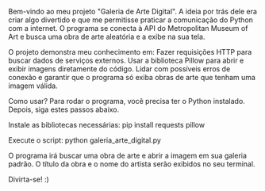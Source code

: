 Bem-vindo ao meu projeto "Galeria de Arte Digital". A ideia por trás dele era criar algo divertido e que me permitisse praticar a comunicação do Python com a internet. O programa se conecta à API do Metropolitan Museum of Art e busca uma obra de arte aleatória e a exibe na sua tela.

O projeto demonstra meu conhecimento em:
Fazer requisições HTTP para buscar dados de serviços externos.
Usar a biblioteca Pillow para abrir e exibir imagens diretamente do código.
Lidar com possíveis erros de conexão e garantir que o programa só exiba obras de arte que tenham uma imagem válida.

Como usar?
Para rodar o programa, você precisa ter o Python instalado. Depois, siga estes passos abaixo.

Instale as bibliotecas necessárias:
pip install requests pillow

Execute o script:
python galeria_arte_digital.py

O programa irá buscar uma obra de arte e abrir a imagem em sua galeria padrão. O título da obra e o nome do artista serão exibidos no seu terminal.

Divirta-se! :)
